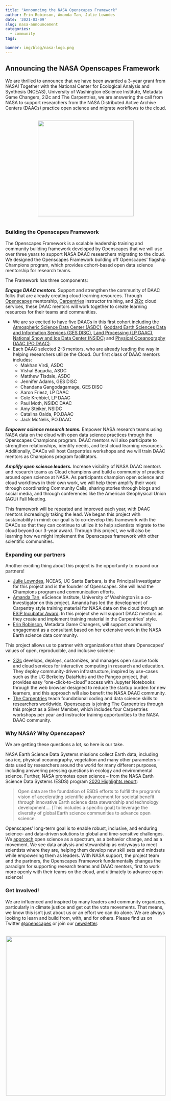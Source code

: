 ```yaml
---
title: "Announcing the NASA Openscapes Framework"
author: Erin Robinson, Amanda Tan, Julie Lowndes
date: '2021-03-09'
slug: nasa-announcement
categories:
  - community
tags:

banner: img/blog/nasa-logo.png
---
```


## Announcing the NASA Openscapes Framework

We are thrilled to announce that we have been awarded a 3-year grant from NASA! Together with the National Center for Ecological Analysis and Synthesis (NCEAS), University of Washington eScience Institute, Metadata Game Changers, 2i2c and The Carpentries, we are answering the call from NASA to support researchers from the NASA Distributed Active Archive Centers (DAACs) practice open science and migrate workflows to the cloud. 

<br>

<center>
  <a><img src="/img/blog/nasa-logo.png" width="300px"></a>
</center>

<br>

### Building the Openscapes Framework

The Openscapes Framework is a scalable leadership training and community building framework developed by Openscapes that we will use over three years to support NASA DAAC researchers migrating to the cloud. We designed the Openscapes Framework building off Openscapes’ flagship Champions program, which provides cohort-based open data science mentorship for research teams. 

The Framework has three components: 

***Engage DAAC mentors.*** Support and strengthen the community of DAAC folks that are already creating cloud learning resources. Through [Openscapes](https://www.openscapes.org/) mentorship, [Carpentries](https://carpentries.org/) instructor training, and [2i2c](https://2i2c.org/) cloud services, these DAAC mentors will work together to create learning resources for their teams and communities.

- We are so excited to have five DAACs in this first cohort including the [Atmospheric Science Data Center (ASDC)](https://asdc.larc.nasa.gov/), [Goddard Earth Sciences Data and Information Services (GES DISC)](https://disc.gsfc.nasa.gov/), [Land Processing (LP DAAC)](https://lpdaac.usgs.gov/), [National Snow and Ice Data Center (NSIDC)](https://nsidc.org/daac) and [Physical Oceanography DAAC  (PO.DAAC)](https://podaac.jpl.nasa.gov/).
- Each DAAC selected 2-3 mentors, who are already leading the way in helping researchers utilize the Cloud. Our first class of DAAC mentors includes: 
    - Makhan Virdi, ASDC 
    - Vishal Bagadia, ASDC
    - Matthew Tisdale, ASDC
    - Jennifer Adams, GES DISC
    - Chandana Gangodagamage, GES DISC
    - Aaron Friesz, LP DAAC
    - Cole Krehbiel, LP DAAC
    - Paul Moth, NSIDC DAAC
    - Amy Steiker, NSIDC
    - Catalina Oaida, PO.DAAC
    - Jack McNelis, PO.DAAC

***Empower science research teams.*** Empower NASA research teams using NASA data on the cloud with open data science practices through the Openscapes Champions program. DAAC mentors will also participate to strengthen relationships, identify needs, and test cloud learning resources. Additionally, DAACs will host Carpentries workshops and we will train DAAC mentors as Champions program facilitators.

***Amplify open science leaders.*** Increase visibility of NASA DAAC mentors and research teams as Cloud champions and build a community of practice around open science at NASA. As participants champion open science and cloud workflows in their own work, we will help them amplify their work through coordinating Community Calls, sharing stories through blogs and social media, and through conferences like the American Geophysical Union (AGU) Fall Meeting.

This framework will be repeated and improved each year, with DAAC mentors increasingly taking the lead. We began this project with sustainability in mind: our goal is to co-develop this framework with the DAACs so that they can continue to utilize it to help scientists migrate to the cloud beyond our 3-year award. Through this project, we will also be learning how we might implement the Openscapes framework with other scientific communities.  

### Expanding our partners

Another exciting thing about this project is the opportunity to expand our partners! 

- [Julie Lowndes](https://www.openscapes.org/about/), NCEAS, UC Santa Barbara, is the Principal Investigator for this project and is the founder of Openscapes. She will lead the Champions program and communication efforts. 
- [Amanda Tan](https://escience.washington.edu/people/amanda-tan/), eScience Institute, University of Washington is a co-Investigator on this project. Amanda has led the development of Carpentry style training material for NASA data on the cloud through an [ESIP Incubator Award](https://github.com/ESIPFed/open-data-education). In this project she will support DAAC mentors as they create and implement training material in the Carpentries’ style. 
- [Erin Robinson](https://metadatagamechangers.com/about-erin), Metadata Game Changers, will support community engagement as a consultant based on her extensive work in the NASA Earth science data community.  

This project allows us to partner with organizations that share Openscapes’ values of open, reproducible, and inclusive science: 

- [2i2c](https://2i2c.org/) develops, deploys, customizes, and manages open source tools and cloud services for interactive computing in research and education. They deploy community-driven infrastructure, inspired by use-cases such as the UC Berkeley DataHubs and the Pangeo project, that provides easy “one-click-to-cloud” access with Jupyter Notebooks through the web browser designed to reduce the startup burden for new learners, and this approach will also benefit the NASA DAAC community.
- [The Carpentries](https://carpentries.org/) teach foundational coding and data science skills to researchers worldwide. Openscapes is joining The Carpentries through this project as a Silver Member, which includes four Carpentries workshops per year and instructor training opportunities to the NASA DAAC community. 

### Why NASA? Why Openscapes?

We are getting these questions a lot, so here is our take. 

NASA Earth Science Data Systems missions collect Earth data, including sea ice, physical oceanography, vegetation and many other parameters – data used by researchers around the world for many different purposes, including answering pressing questions in ecology and environmental science. Further, NASA promotes open science – from the NASA Earth Science Data Systems (ESDS) program [2020 Highlights report](https://earthdata.nasa.gov/esds/nasa-esds-highlights-2020): 

> Open data are the foundation of ESDS efforts to fulfill the program’s vision of accelerating scientific advancement for societal benefit through innovative Earth science data stewardship and technology development…. [This includes a specific goal] to leverage the diversity of global Earth science communities to advance open science.

Openscapes’ long-term goal is to enable robust, inclusive, and enduring science- and data-driven solutions to global and time-sensitive challenges. We [approach](https://www.openscapes.org/approach/) open science as a spectrum, as a behavior change, and as a movement. We see data analysis and stewardship as entryways to meet scientists where they are, helping them develop new skill sets and mindsets while empowering them as leaders. 
With NASA support, the project team and the partners, the Openscapes Framework fundamentally changes the paradigm for supporting research teams and DAAC mentors, first to work more openly with their teams on the cloud, and ultimately to advance open science!   

### Get Involved!

We are influenced and inspired by many leaders and community organizers, particularly in climate justice and get out the vote movements. That means, we know this isn’t just about us or an effort we can do alone. We are always looking to learn and build from, with, and for others. Please find us on Twitter [@openscapes](https://twitter.com/openscapes) or join our [newsletter](https://openscapes.org/contact).  

<br>

<center>
  <a><img src="/img/blog/nasa-worm.jpeg" width="500px"></a>
</center>

<br>

